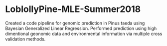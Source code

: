 # LoblollyPine-MLE-Summer2018

Created a code pipeline for genomic prediction in Pinus taeda using Bayesian Generalized Linear Regression. Performed prediction using high
dimentional geonomic data and environmental information via multiple cross validation methods.
